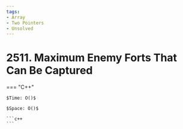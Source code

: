```yaml
---
tags:
- Array
- Two Pointers
- Unsolved
---
```



# 2511. Maximum Enemy Forts That Can Be Captured

=== "C++"

    $Time: O()$

    $Space: O()$

    ```c++
    ```